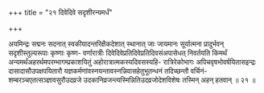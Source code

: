 +++
title = "२१ दिवेदिवे सदृशीरन्यमर्धं"

+++

अयमिन्द्रः सद्मनः सदनात् स्वकीयादन्तरिक्षैकदेशात् स्थानात् जाः जायमानः सूर्यात्मना प्रादुर्भवन् सदृशीस्तुल्यरूपाः कृष्णाः कृष्ण- वर्णारात्रीः दिवेदिवेप्रतिदिवेप्रतिदिवसंअपासेधत् निवर्तयति किमर्थं अन्यमर्थंअहरर्थमपरम्भागम्प्रकाशयितुं अहोरात्रात्मकस्यदिवसस्यहि- रात्रिरेकोभागः अपिचवृषभोवर्षयितासइन्द्रः दासादासौउपक्षपयितारौ यज्ञकर्मणांवस्नयन्तावस्नन्निवासहेतुभूतन्धनं तदिच्छन्तौ वर्चिनं- शम्बरञ्चएतत्सञ्ज्ञावसुरौउदव्रजे उदकानिव्रजन्त्यस्मिन्नितिउदव्रजोदेशविशेषः तस्मिन् अहन् हतवान् ॥ २१ ॥